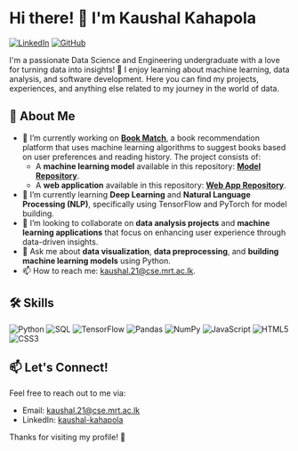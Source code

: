 <!-- Title and Introduction -->
# Hi there! 👋 I'm Kaushal Kahapola
[![LinkedIn](https://img.shields.io/badge/-LinkedIn-0077B5?style=flat&logo=LinkedIn&logoColor=white)](https://www.linkedin.com/in/kaushal-kahapola/) 
[![GitHub](https://img.shields.io/badge/-GitHub-181717?style=flat&logo=GitHub&logoColor=white)](https://github.com/kaushalkahapola) 

I'm a passionate Data Science and Engineering undergraduate with a love for turning data into insights! 🌟 I enjoy learning about machine learning, data analysis, and software development. Here you can find my projects, experiences, and anything else related to my journey in the world of data. 

<!-- About Me Section -->
## 🚀 About Me
- 🔭 I’m currently working on [**Book Match**](https://github.com/lckariyawasam/book-recsys-webapp), a book recommendation platform that uses machine learning algorithms to suggest books based on user preferences and reading history. The project consists of:
  - A **machine learning model** available in this repository: [**Model Repository**](https://github.com/lckariyawasam/book-recsys-model).
  - A **web application** available in this repository: [**Web App Repository**](https://github.com/lckariyawasam/book-recsys-webapp).
- 🌱 I’m currently learning **Deep Learning** and **Natural Language Processing (NLP)**, specifically using TensorFlow and PyTorch for model building.
- 👯 I’m looking to collaborate on **data analysis projects** and **machine learning applications** that focus on enhancing user experience through data-driven insights.
- 💬 Ask me about **data visualization**, **data preprocessing**, and **building machine learning models** using Python.
- 📫 How to reach me: [kaushal.21@cse.mrt.ac.lk](mailto:kaushal.21@cse.mrt.ac.lk).

<!-- Skills Section -->
## 🛠️ Skills
![Python](https://img.shields.io/badge/-Python-3776AB?style=flat&logo=python&logoColor=white)
![SQL](https://img.shields.io/badge/-SQL-4479A1?style=flat&logo=MySQL&logoColor=white)
![TensorFlow](https://img.shields.io/badge/-TensorFlow-FF6F20?style=flat&logo=TensorFlow&logoColor=white)
![Pandas](https://img.shields.io/badge/-Pandas-150458?style=flat&logo=pandas&logoColor=white)
![NumPy](https://img.shields.io/badge/-NumPy-013243?style=flat&logo=NumPy&logoColor=white)
![JavaScript](https://img.shields.io/badge/-JavaScript-F7DF1E?style=flat&logo=JavaScript&logoColor=black)
![HTML5](https://img.shields.io/badge/-HTML5-E34F26?style=flat&logo=HTML5&logoColor=white)
![CSS3](https://img.shields.io/badge/-CSS3-1572B6?style=flat&logo=CSS3&logoColor=white)



<!-- Contact Section -->
## 📫 Let's Connect!
Feel free to reach out to me via:
- Email: [kaushal.21@cse.mrt.ac.lk](mailto:kaushal.21@cse.mrt.ac.lk)
- LinkedIn: [kaushal-kahapola](https://www.linkedin.com/in/kaushal-kahapola/)

Thanks for visiting my profile! 🌟
